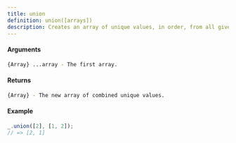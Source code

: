 ```yaml
---
title: union
definition: union([arrays])
description: Creates an array of unique values, in order, from all given arrays using Set.
---
```



#### Arguments


```bash
{Array} ...array - The first array.
```


#### Returns


```bash
{Array} - The new array of combined unique values.
```


#### Example


```ts
_.union([2], [1, 2]);
// => [2, 1]
```